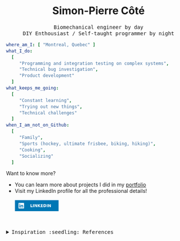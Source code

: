 <!-- <img align="center" src="assets/top_banner4.png" alt="header"/> -->

<h1 align="center" > Simon-Pierre Côté </center> </h1>
<p align="center"> <samp> Biomechanical engineer by day </a> <br> 
	DIY Enthousiast / Self-taught programmer by night
</samp> </p>

<!-- <img align="right" alt="side_banner" src="assets/side_banner3.png" /> -->

```yaml
where_am_I: [ "Montreal, Quebec" ]
what_I_do:
  [
     "Programming and integration testing on complex systems",
     "Technical bug investigation",
     "Product development"
  ]
what_keeps_me_going:
  [
     "Constant learning",
     "Trying out new things",
     "Technical challenges"
  ]
when_I_am_not_on_Github:
  [
     "Family",
     "Sports (hockey, ultimate frisbee, biking, hiking)",
     "Cooking",
     "Socializing"
  ]
```


Want to know more? 
<ul>
      <li> You can learn more about projects I did in my <a href="https://cotesimonpierre.github.io/portfolio/">portfolio</a> </li>
      <li> Visit my LinkedIn profile for all the professional details! <br><br>
	     <a href="https://www.linkedin.com/in/simon-pierre-côté-b9157141/"><img align="center" src="assets/LinkedIn-0077B5.svg" alt="LinkedIn profile" height="30"></a>
     </li>
</ul>
<br>
<br>
<details>
<summary><samp><t></t>Inspiration :seedling: References </samp></summary>
https://medium.com/design-bootcamp/how-to-design-an-attractive-github-profile-readme-3618d6c53783  <br>
https://www.sitepoint.com/github-profile-readme/  <br>
https://github.com/thepiyushmalhotra  <br>
https://github.com/Ileriayo  <br>
https://github.com/Ashutosh00710  <br>
https://github.com/x0rzavi  <br>
https://github.com/ABSphreak  <br>
https://github.com/MartinHeinz/  <br>
https://github.com/richierich25/  <br>
https://github.com/saidMounaim/  <br>
https://github.com/PiyushSuthar  <br>
</details> 
